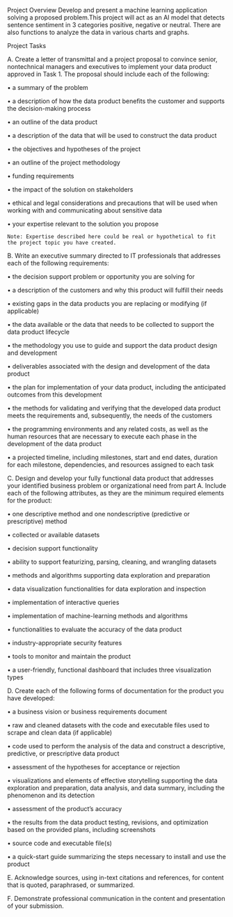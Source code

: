 Project Overview
Develop and present a machine learning application solving a proposed problem.This project will act as an AI model that detects sentence sentiment in 3 categories positive, negative or neutral. There are also functions to analyze the data in various charts and graphs.

Project Tasks

A.  Create a letter of transmittal and a project proposal to convince senior, nontechnical managers and executives to implement your data product approved in Task 1. The proposal should include each of the following:

•   a summary of the problem

•   a description of how the data product benefits the customer and supports the decision-making process

•   an outline of the data product

•   a description of the data that will be used to construct the data product

•   the objectives and hypotheses of the project

•   an outline of the project methodology

•   funding requirements

•   the impact of the solution on stakeholders

•   ethical and legal considerations and precautions that will be used when working with and communicating about sensitive data

•   your expertise relevant to the solution you propose

 
    Note: Expertise described here could be real or hypothetical to fit the project topic you have created.

 

B.  Write an executive summary directed to IT professionals that addresses each of the following requirements:

•   the decision support problem or opportunity you are solving for

•   a description of the customers and why this product will fulfill their needs

•   existing gaps in the data products you are replacing or modifying (if applicable)

•   the data available or the data that needs to be collected to support the data product lifecycle

•   the methodology you use to guide and support the data product design and development

•   deliverables associated with the design and development of the data product

•   the plan for implementation of your data product, including the anticipated outcomes from this development

•   the methods for validating and verifying that the developed data product meets the requirements and, subsequently, the needs of the customers

•   the programming environments and any related costs, as well as the human resources that are necessary to execute each phase in the development of the data product

•   a projected timeline, including milestones, start and end dates, duration for each milestone, dependencies, and resources assigned to each task

 

C.  Design and develop your fully functional data product that addresses your identified business problem or organizational need from part A. Include each of the following attributes, as they are the minimum required elements for the product:

•   one descriptive method and one nondescriptive (predictive or prescriptive) method

•   collected or available datasets

•   decision support functionality

•   ability to support featurizing, parsing, cleaning, and wrangling datasets

•   methods and algorithms supporting data exploration and preparation

•   data visualization functionalities for data exploration and inspection

•   implementation of interactive queries

•   implementation of machine-learning methods and algorithms

•   functionalities to evaluate the accuracy of the data product

•   industry-appropriate security features

•   tools to monitor and maintain the product

•   a user-friendly, functional dashboard that includes three visualization types

 

D.  Create each of the following forms of documentation for the product you have developed:

•   a business vision or business requirements document

•   raw and cleaned datasets with the code and executable files used to scrape and clean data (if applicable)

•   code used to perform the analysis of the data and construct a descriptive, predictive, or prescriptive data product

•   assessment of the hypotheses for acceptance or rejection

•   visualizations and elements of effective storytelling supporting the data exploration and preparation, data analysis, and data summary, including the phenomenon and its detection

•   assessment of the product’s accuracy 

•   the results from the data product testing, revisions, and optimization based on the provided plans, including screenshots

•   source code and executable file(s)

•   a quick-start guide summarizing the steps necessary to install and use the product

 

E.  Acknowledge sources, using in-text citations and references, for content that is quoted, paraphrased, or summarized.

 

F.  Demonstrate professional communication in the content and presentation of your submission.